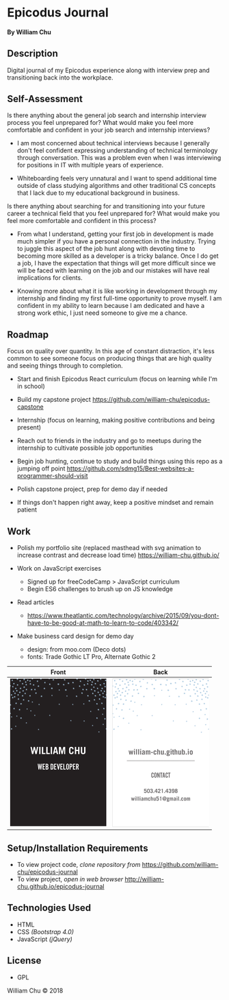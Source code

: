 # **Epicodus Journal**

#### By William Chu

## Description

Digital journal of my Epicodus experience along with interview prep and transitioning back into the workplace.

## Self-Assessment

Is there anything about the general job search and internship interview process you feel unprepared for? What would make you feel more comfortable and confident in your job search and internship interviews?

* I am most concerned about technical interviews because I generally don't feel confident expressing understanding of technical terminology through conversation. This was a problem even when I was interviewing for positions in IT with multiple years of experience.

* Whiteboarding feels very unnatural and I want to spend additional time outside of class studying algorithms and other traditional CS concepts that I lack due to my educational background in business.

Is there anything about searching for and transitioning into your future career a technical field that you feel unprepared for? What would make you feel more comfortable and confident in this process?

* From what I understand, getting your first job in development is made much simpler if you have a personal connection in the industry. Trying to juggle this aspect of the job hunt along with devoting time to becoming more skilled as a developer is a tricky balance. Once I do get a job, I have the expectation that things will get more difficult since we will be faced with learning on the job and our mistakes will have real implications for clients.

* Knowing more about what it is like working in development through my internship and finding my first full-time opportunity to prove myself. I am confident in my ability to learn because I am dedicated and have a strong work ethic, I just need someone to give me a chance.

## Roadmap

Focus on quality over quantity. In this age of constant distraction, it's less common to see someone focus on producing things that are high quality and seeing things through to completion.

* Start and finish Epicodus React curriculum (focus on learning while I'm in school)

* Build my capstone project https://github.com/william-chu/epicodus-capstone

* Internship (focus on learning, making positive contributions and being present)

* Reach out to friends in the industry and go to meetups during the internship to cultivate possible job opportunities

* Begin job hunting, continue to study and build things using this repo as a jumping off point https://github.com/sdmg15/Best-websites-a-programmer-should-visit

* Polish capstone project, prep for demo day if needed

* If things don't happen right away, keep a positive mindset and remain patient

## Work

* Polish my portfolio site (replaced masthead with svg animation to increase contrast and decrease load time) https://william-chu.github.io/

* Work on JavaScript exercises
  * Signed up for freeCodeCamp > JavaScript curriculum
  * Begin ES6 challenges to brush up on JS knowledge


* Read articles
  * https://www.theatlantic.com/technology/archive/2015/09/you-dont-have-to-be-good-at-math-to-learn-to-code/403342/


* Make business card design for demo day
  * design: from moo.com (Deco dots)
  * fonts: Trade Gothic LT Pro, Alternate Gothic 2

| Front | Back |
| ----- | ---- |
| ![Business Card Front](https://github.com/william-chu/epicodus-journal/blob/master/img/cardfront.png?raw=true) | ![Business Card Back](https://github.com/william-chu/epicodus-journal/blob/master/img/cardback.png?raw=true) |

## Setup/Installation Requirements

* To view project code, _clone repository from_ https://github.com/william-chu/epicodus-journal
* To view project, _open in web browser_ http://william-chu.github.io/epicodus-journal

## Technologies Used

* HTML
* CSS _(Bootstrap 4.0)_
* JavaScript _(jQuery)_

## License

* GPL

William Chu © 2018
